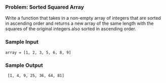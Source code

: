  <h3>Problem: Sorted Squared Array</h3>

Write a function that takes in a non-empty array
of integers that are sorted in ascending order
and returns a new array of the same length
with the squares of the original integers also
sorted in ascending order.

<h3>Sample Input</h3>

    array = [1, 2, 3, 5, 6, 8, 9]

<h3>Sample Output</h3>

     [1, 4, 9, 25, 36, 64, 81]

